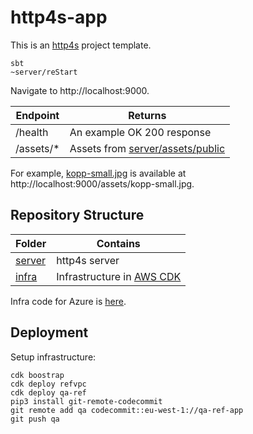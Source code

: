 # http4s-app

This is an [http4s](https://http4s.org/) project template.

    sbt
    ~server/reStart

Navigate to http://localhost:9000.

| Endpoint  | Returns                                                  |
|-----------|----------------------------------------------------------|
| /health   | An example OK 200 response                               |
| /assets/* | Assets from [server/assets/public](server/assets/public) |

For example, [kopp-small.jpg](server/assets/public/kopp-small.jpg) is available at http://localhost:9000/assets/kopp-small.jpg.

## Repository Structure

| Folder           | Contains                                                 |
|------------------|----------------------------------------------------------|
| [server](server) | http4s server                                            |
| [infra](infra)   | Infrastructure in [AWS CDK](https://aws.amazon.com/cdk/) |

Infra code for Azure is [here](https://github.com/malliina/bicep/blob/master/javawebapp.bicep).

## Deployment

Setup infrastructure:

    cdk boostrap
    cdk deploy refvpc
    cdk deploy qa-ref
    pip3 install git-remote-codecommit
    git remote add qa codecommit::eu-west-1://qa-ref-app
    git push qa
